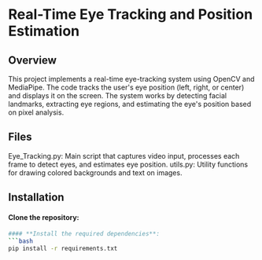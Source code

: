 # Real-Time Eye Tracking and Position Estimation

## Overview
This project implements a real-time eye-tracking system using OpenCV and MediaPipe. The code tracks the user's eye position (left, right, or center) and displays it on the screen. The system works by detecting facial landmarks, extracting eye regions, and estimating the eye's position based on pixel analysis.

## Files
Eye_Tracking.py: Main script that captures video input, processes each frame to detect eyes, and estimates eye position.
utils.py: Utility functions for drawing colored backgrounds and text on images.


## Installation
#### **Clone the repository**:
```bash git clone https://github.com/your-repo/eye-tracking.git
#### **Install the required dependencies**:
```bash
pip install -r requirements.txt






